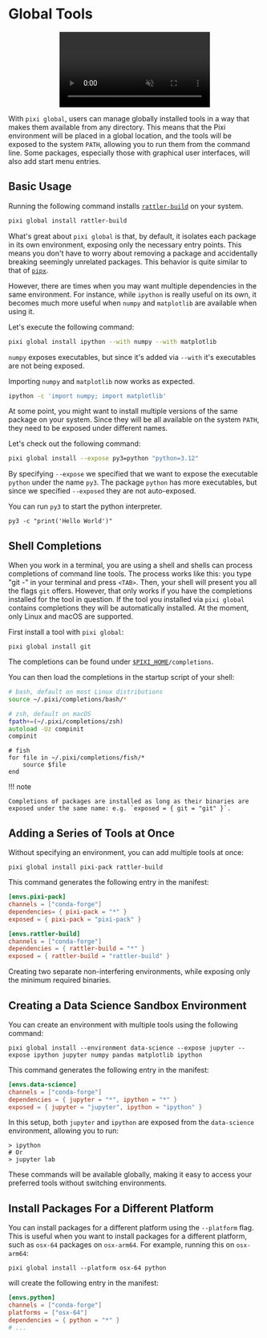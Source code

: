 # Global Tools

<div style="text-align:center">
 <video autoplay muted loop>
  <source src="https://github.com/user-attachments/assets/e94dc06f-75ae-4aa0-8830-7cb190d3f367" type="video/webm" />
  <p>Pixi global demo</p>
 </video>
</div>


With `pixi global`, users can manage globally installed tools in a way that makes them available from any directory.
This means that the Pixi environment will be placed in a global location, and the tools will be exposed to the system `PATH`, allowing you to run them from the command line.
Some packages, especially those with graphical user interfaces, will also add start menu entries.


## Basic Usage

Running the following command installs [`rattler-build`](https://prefix-dev.github.io/rattler-build/latest/) on your system.

```bash
pixi global install rattler-build
```

What's great about `pixi global` is that, by default, it isolates each package in its own environment, exposing only the necessary entry points.
This means you don't have to worry about removing a package and accidentally breaking seemingly unrelated packages.
This behavior is quite similar to that of [`pipx`](https://pipx.pypa.io/latest/installation/).

However, there are times when you may want multiple dependencies in the same environment.
For instance, while `ipython` is really useful on its own, it becomes much more useful when `numpy` and `matplotlib` are available when using it.

Let's execute the following command:

```bash
pixi global install ipython --with numpy --with matplotlib
```

`numpy` exposes executables, but since it's added via `--with` it's executables are not being exposed.

Importing `numpy` and `matplotlib` now works as expected.
```bash
ipython -c 'import numpy; import matplotlib'
```

At some point, you might want to install multiple versions of the same package on your system.
Since they will be all available on the system `PATH`, they need to be exposed under different names.

Let's check out the following command:
```bash
pixi global install --expose py3=python "python=3.12"
```

By specifying `--expose` we specified that we want to expose the executable `python` under the name `py3`.
The package `python` has more executables, but since we specified `--exposed` they are not auto-exposed.

You can run `py3` to start the python interpreter.
```shell
py3 -c "print('Hello World')"
```

## Shell Completions

When you work in a terminal, you are using a shell and shells can process completions of command line tools.
The process works like this: you type "git -" in your terminal and press `<TAB>`.
Then, your shell will present you all the flags `git` offers.
However, that only works if you have the completions installed for the tool in question.
If the tool you installed via `pixi global` contains completions they will be automatically installed.
At the moment, only Linux and macOS are supported.


First install a tool with `pixi global`:

```shell
pixi global install git
```

The completions can be found under [`$PIXI_HOME`](../reference/environment_variables.md)`/completions`.

You can then load the completions in the startup script of your shell:

```bash title="~/.bashrc"
# bash, default on most Linux distributions
source ~/.pixi/completions/bash/*
```

```zsh title="~/.zshrc"
# zsh, default on macOS
fpath+=(~/.pixi/completions/zsh)
autoload -Uz compinit
compinit
```

```fish title="~/.config/fish/config.fish"
# fish
for file in ~/.pixi/completions/fish/*
    source $file
end
```

!!! note

    Completions of packages are installed as long as their binaries are exposed under the same name: e.g. `exposed = { git = "git" }`.

## Adding a Series of Tools at Once

Without specifying an environment, you can add multiple tools at once:
```shell
pixi global install pixi-pack rattler-build
```
This command generates the following entry in the manifest:
```toml
[envs.pixi-pack]
channels = ["conda-forge"]
dependencies= { pixi-pack = "*" }
exposed = { pixi-pack = "pixi-pack" }

[envs.rattler-build]
channels = ["conda-forge"]
dependencies = { rattler-build = "*" }
exposed = { rattler-build = "rattler-build" }
```
Creating two separate non-interfering environments, while exposing only the minimum required binaries.

## Creating a Data Science Sandbox Environment

You can create an environment with multiple tools using the following command:
```shell
pixi global install --environment data-science --expose jupyter --expose ipython jupyter numpy pandas matplotlib ipython
```
This command generates the following entry in the manifest:
```toml
[envs.data-science]
channels = ["conda-forge"]
dependencies = { jupyter = "*", ipython = "*" }
exposed = { jupyter = "jupyter", ipython = "ipython" }
```
In this setup, both `jupyter` and `ipython` are exposed from the `data-science` environment, allowing you to run:
```shell
> ipython
# Or
> jupyter lab
```
These commands will be available globally, making it easy to access your preferred tools without switching environments.

## Install Packages For a Different Platform

You can install packages for a different platform using the `--platform` flag.
This is useful when you want to install packages for a different platform, such as `osx-64` packages on `osx-arm64`.
For example, running this on `osx-arm64`:
```shell
pixi global install --platform osx-64 python
```
will create the following entry in the manifest:
```toml
[envs.python]
channels = ["conda-forge"]
platforms = ["osx-64"]
dependencies = { python = "*" }
# ...
```
